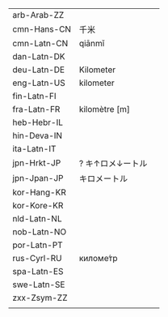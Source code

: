 | | | |
|-|-|-|
| arb-Arab-ZZ |  |  |
| cmn-Hans-CN | 千米 |  |
| cmn-Latn-CN | qiānmǐ |  |
| dan-Latn-DK |  |  |
| deu-Latn-DE | Kilometer |  |
| eng-Latn-US | kilometer |  |
| fin-Latn-FI |  |  |
| fra-Latn-FR | kilomètre [m] |  |
| heb-Hebr-IL |  |  |
| hin-Deva-IN |  |  |
| ita-Latn-IT |  |  |
| jpn-Hrkt-JP | ? キ↑ロメ↓ートル |  |
| jpn-Jpan-JP | キロメートル |  |
| kor-Hang-KR |  |  |
| kor-Kore-KR |  |  |
| nld-Latn-NL |  |  |
| nob-Latn-NO |  |  |
| por-Latn-PT |  |  |
| rus-Cyrl-RU | киломе́тр |  |
| spa-Latn-ES |  |  |
| swe-Latn-SE |  |  |
| zxx-Zsym-ZZ |  |  |
|  |  |  |

